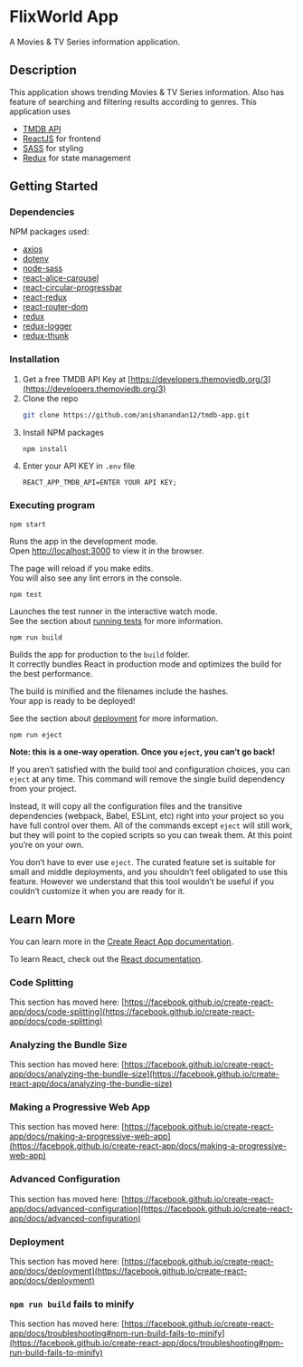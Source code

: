 # FlixWorld App

A Movies & TV Series information application.

## Description

This application shows trending Movies & TV Series information. Also has feature of searching and filtering results according to genres. This application uses
* [TMDB API](https://www.themoviedb.org/)
* [ReactJS](https://reactjs.org/) for frontend
* [SASS](https://sass-lang.com/) for styling
* [Redux](https://redux.js.org/) for state management

## Getting Started

### Dependencies

NPM packages used:
* [axios](https://www.npmjs.com/package/axios)
* [dotenv](https://www.npmjs.com/package/dotenv)
* [node-sass](https://www.npmjs.com/package/node-sass)
* [react-alice-carousel](https://www.npmjs.com/package/react-alice-carousel)
* [react-circular-progressbar](https://www.npmjs.com/package/react-circular-progressbar)
* [react-redux](https://www.npmjs.com/package/react-redux)
* [react-router-dom](https://www.npmjs.com/package/react-router-dom)
* [redux](https://www.npmjs.com/package/redux)
* [redux-logger](https://www.npmjs.com/package/redux-logger)
* [redux-thunk](https://www.npmjs.com/package/redux-thunk)

### Installation

1. Get a free TMDB API Key at [https://developers.themoviedb.org/3](https://developers.themoviedb.org/3)
2. Clone the repo
   ```sh
   git clone https://github.com/anishanandan12/tmdb-app.git
   ```
3. Install NPM packages
   ```sh
   npm install
   ```
4. Enter your API KEY in `.env` file
   ```JS
   REACT_APP_TMDB_API=ENTER YOUR API KEY;
   ```


### Executing program

```
npm start
```

Runs the app in the development mode.\
Open [http://localhost:3000](http://localhost:3000) to view it in the browser.

The page will reload if you make edits.\
You will also see any lint errors in the console.

```
npm test
```

Launches the test runner in the interactive watch mode.\
See the section about [running tests](https://facebook.github.io/create-react-app/docs/running-tests) for more information.

```
npm run build
```

Builds the app for production to the `build` folder.\
It correctly bundles React in production mode and optimizes the build for the best performance.

The build is minified and the filenames include the hashes.\
Your app is ready to be deployed!

See the section about [deployment](https://facebook.github.io/create-react-app/docs/deployment) for more information.

```
npm run eject
```

**Note: this is a one-way operation. Once you `eject`, you can’t go back!**

If you aren’t satisfied with the build tool and configuration choices, you can `eject` at any time. This command will remove the single build dependency from your project.

Instead, it will copy all the configuration files and the transitive dependencies (webpack, Babel, ESLint, etc) right into your project so you have full control over them. All of the commands except `eject` will still work, but they will point to the copied scripts so you can tweak them. At this point you’re on your own.

You don’t have to ever use `eject`. The curated feature set is suitable for small and middle deployments, and you shouldn’t feel obligated to use this feature. However we understand that this tool wouldn’t be useful if you couldn’t customize it when you are ready for it.

## Learn More

You can learn more in the [Create React App documentation](https://facebook.github.io/create-react-app/docs/getting-started).

To learn React, check out the [React documentation](https://reactjs.org/).

### Code Splitting

This section has moved here: [https://facebook.github.io/create-react-app/docs/code-splitting](https://facebook.github.io/create-react-app/docs/code-splitting)

### Analyzing the Bundle Size

This section has moved here: [https://facebook.github.io/create-react-app/docs/analyzing-the-bundle-size](https://facebook.github.io/create-react-app/docs/analyzing-the-bundle-size)

### Making a Progressive Web App

This section has moved here: [https://facebook.github.io/create-react-app/docs/making-a-progressive-web-app](https://facebook.github.io/create-react-app/docs/making-a-progressive-web-app)

### Advanced Configuration

This section has moved here: [https://facebook.github.io/create-react-app/docs/advanced-configuration](https://facebook.github.io/create-react-app/docs/advanced-configuration)

### Deployment

This section has moved here: [https://facebook.github.io/create-react-app/docs/deployment](https://facebook.github.io/create-react-app/docs/deployment)

### `npm run build` fails to minify

This section has moved here: [https://facebook.github.io/create-react-app/docs/troubleshooting#npm-run-build-fails-to-minify](https://facebook.github.io/create-react-app/docs/troubleshooting#npm-run-build-fails-to-minify)

